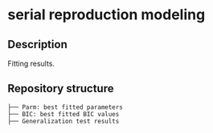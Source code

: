# serial reproduction modeling

## Description
Fitting results.

## Repository structure 

```
├── Parm: best fitted parameters
├── BIC: best fitted BIC values
├── Generalization test results
```

